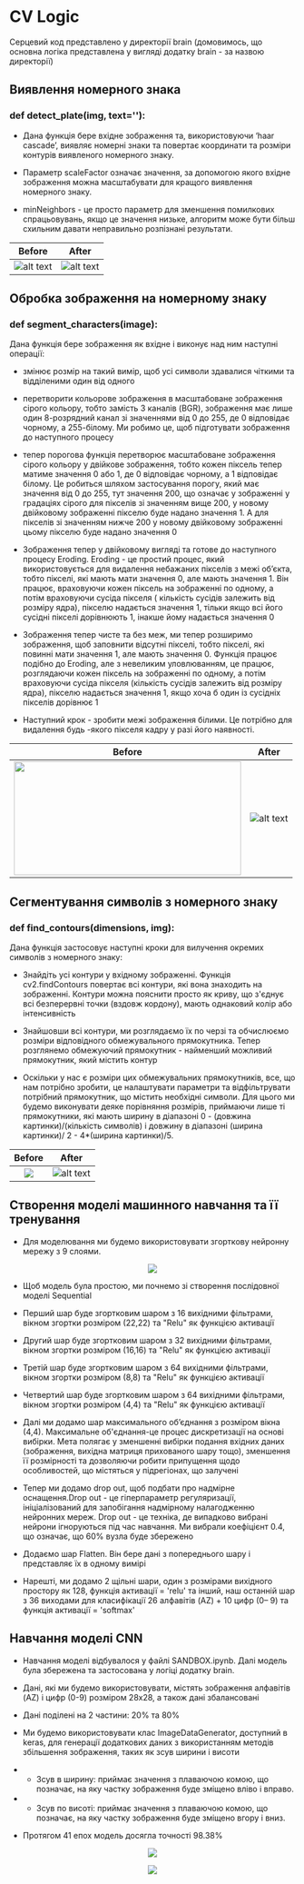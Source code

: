 # CV Logic 

Серцевий код представлено у директорії brain (домовимось, що основна логіка представлена у вигляді додатку brain - за назвою директорії)
## Виявлення номерного знака

### def detect_plate(img, text=''):

* Дана функція бере вхідне зображення та, використовуючи ‘haar cascade’, виявляє номерні знаки та повертає координати та розміри контурів виявленого номерного знаку.

* Параметр scaleFactor означає значення, за допомогою якого вхідне зображення можна масштабувати для кращого виявлення номерного знаку.

* minNeighbors - це просто параметр для зменшення помилкових спрацьовувань, якщо це значення низьке, алгоритм може бути більш схильним давати неправильно розпізнані результати. 

Before             |  After
:-------------------------:|:-------------------------:
![alt text](img_for_readme/car.jpeg) | ![alt text](img_for_readme/detected_plate_image.jpg)

## Обробка зображення на номерному знаку

###  def segment_characters(image):

Дана функція бере зображення як вхідне і виконує над ним наступні операції:

* змінює розмір на такий вимір, щоб усі символи здавалися чіткими та відділеними один від одного

* перетворити кольорове зображення в масштабоване зображення сірого кольору, тобто замість 3 каналів (BGR), зображення має лише один 8-розрядний канал зі значеннями від 0 до 255, де 0 відповідає чорному, а 255-білому. Ми робимо це, щоб підготувати зображення до наступного процесу

* тепер порогова функція перетворює масштабоване зображення сірого кольору у двійкове зображення, тобто кожен піксель тепер матиме значення 0 або 1, де 0 відповідає чорному, а 1 відповідає білому. Це робиться шляхом застосування порогу, який має значення від 0 до 255, тут значення 200, що означає у зображенні у градаціях сірого для пікселів зі значенням вище 200, у новому двійковому зображенні пікселю буде надано значення 1. А для пікселів зі значенням нижче 200 у новому двійковому зображенні цьому пікселю буде надано значення 0

* Зображення тепер у двійковому вигляді та готове до наступного процесу  Eroding. Eroding - це простий процес, який використовується для видалення небажаних пікселів з межі об’єкта, тобто пікселі, які мають мати значення 0, але мають значення 1. Він працює, враховуючи кожен піксель на зображенні по одному, а потім враховуючи сусіда пікселя ( кількість сусідів залежить від розміру ядра), пікселю надається значення 1, тільки якщо всі його сусідні пікселі дорівнюють 1, інакше йому надається значення 0

* Зображення тепер чисте та без меж, ми тепер розширимо зображення, щоб заповнити відсутні пікселі, тобто пікселі, які повинні мати значення 1, але мають значення 0. Функція працює подібно до Eroding, але з невеликим уловлюванням, це працює, розглядаючи кожен піксель на зображенні по одному, а потім враховуючи сусіда пікселя (кількість сусідів залежить від розміру ядра), пікселю надається значення 1, якщо хоча б один із сусідніх пікселів дорівнює 1

* Наступний крок - зробити межі зображення білими. Це потрібно для видалення будь -якого пікселя кадру у разі його наявності.

<p align="center">

Before             |  After
:-------------------------:|:-------------------------:
<img src="img_for_readme/detected_plate_image.jpg" width="400" height="200" /> | ![alt text](img_for_readme/contour.jpg)

</p>

## Сегментування символів з номерного знаку

### def find_contours(dimensions, img):

Дана функція застосовує наступні кроки для вилучення окремих символів з номерного знаку:

* Знайдіть усі контури у вхідному зображенні. Функція cv2.findContours повертає всі контури, які вона знаходить на зображенні. Контури можна пояснити просто як криву, що з'єднує всі безперервні точки (вздовж кордону), мають однаковий колір або інтенсивність 

* Знайшовши всі контури, ми розглядаємо їх по черзі та обчислюємо розміри відповідного обмежувального прямокутника. Тепер розглянемо обмежуючий прямокутник - найменший можливий прямокутник, який містить контур

* Оскільки у нас є розміри цих обмежувальних прямокутників, все, що нам потрібно зробити, це налаштувати параметри та відфільтрувати потрібний прямокутник, що містить необхідні символи. Для цього ми будемо виконувати деяке порівняння розмірів, приймаючи лише ті прямокутники, які мають ширину в діапазоні 0 - (довжина картинки)/(кількість символів) і довжину в діапазоні (ширина картинки)/ 2 - 4*(ширина картинки)/5.

<p align="center">

Before             |  After
:-------------------------:|:-------------------------:
<img src="img_for_readme/contour.jpg"/> | ![alt text](img_for_readme/detected_each_char.jpg)

</p>

## Створення моделі машинного навчання та її тренування 

* Для моделювання ми будемо використовувати згорткову нейронну мережу з 9 слоями.

<p align="center"><img src="img_for_readme/model.png"/></p>

* Щоб модель була простою, ми почнемо зі створення послідовної моделі Sequential

* Перший шар буде згортковим шаром з 16 вихідними фільтрами, вікном згортки розміром (22,22) та "Relu" як функцією активації

* Другий шар буде згортковим шаром з 32 вихідними фільтрами, вікном згортки розміром (16,16) та "Relu" як функцією активації

* Третій шар буде згортковим шаром з 64 вихідними фільтрами, вікном згортки розміром (8,8) та "Relu" як функцією активації

* Четвертий шар буде згортковим шаром з 64 вихідними фільтрами, вікном згортки розміром (4,4) та "Relu" як функцією активації 

* Далі ми додамо шар максимального об’єднання з розміром вікна (4,4). Максимальне об'єднання-це процес дискретизації на основі вибірки. Мета полягає у зменшенні вибірки подання вхідних даних (зображення, вихідна матриця прихованого шару тощо), зменшення її розмірності та дозволяючи робити припущення щодо особливостей, що містяться у підрегіонах, що залучені

* Тепер ми додамо drop out, щоб подбати про надмірне оснащення.Drop out - це гіперпараметр регуляризації, ініціалізований для запобігання надмірному налагодженню нейронних мереж. Drop out - це техніка, де випадково вибрані нейрони ігноруються під час навчання. Ми вибрали коефіцієнт 0.4, що означає, що 60% вузла буде збережено

* Додаємо шар Flatten. Він бере дані з попереднього шару і представляє їх в одному вимірі

* Нарешті, ми додамо 2 щільні шари, один з розмірами вихідного простору як 128, функція активації = 'relu' та інший, наш останній шар з 36 виходами для класифікації 26 алфавітів (AZ) + 10 цифр (0– 9) та функція активації = 'softmax' 

## Навчання моделі CNN

* Навчання моделі відбувалося у файлі SANDBOX.ipynb. Далі модель була збережена та застосована у логіці додатку brain.

* Дані, які ми будемо використовувати, містять зображення алфавітів (AZ) і цифр (0-9) розміром 28x28, а також дані збалансовані

* Дані поділені на 2 частини: 20% та 80%

* Ми будемо використовувати клас ImageDataGenerator, доступний в keras, для генерації додаткових даних з використанням методів збільшення зображення, таких як зсув ширини і висоти
 
* * Зсув в ширину: приймає значення з плаваючою комою, що позначає, на яку частку зображення буде зміщено вліво і вправо.

* * Зсув по висоті: приймає значення з плаваючою комою, що позначає, на яку частку зображення буде зміщено вгору і вниз.

*  Протягом 41 епох модель досягла точності 98.38%

<p align="center"><img src="img_for_readme/epohs.png"/></p>
<p align="center"><img src="img_for_readme/g.jpg"/></p>
